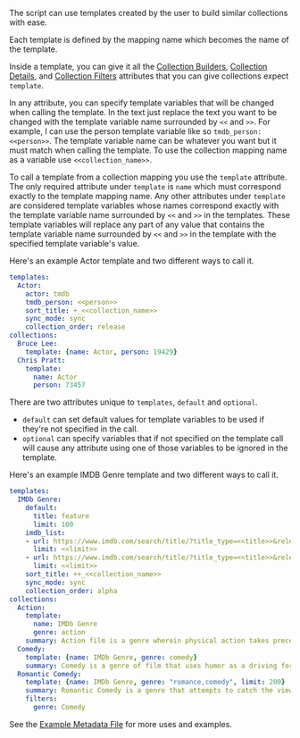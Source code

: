 The script can use templates created by the user to build similar collections with ease.

Each template is defined by the mapping name which becomes the name of the template.

Inside a template, you can give it all the [Collection Builders](https://github.com/meisnate12/Plex-Meta-Manager/wiki/Collection-Builders), [Collection Details](https://github.com/meisnate12/Plex-Meta-Manager/wiki/Collection-Details), and [Collection Filters](https://github.com/meisnate12/Plex-Meta-Manager/wiki/Collection-Filters) attributes that you can give collections expect `template`. 

In any attribute, you can specify template variables that will be changed when calling the template. In the text just replace the text you want to be changed with the template variable name surrounded by `<<` and `>>`. For example, I can use the person template variable like so `tmdb_person: <<person>>`. The template variable name can be whatever you want but it must match when calling the template. To use the collection mapping name as a variable use `<<collection_name>>`.

To call a template from a collection mapping you use the `template` attribute. The only required attribute under `template` is `name` which must correspond exactly to the template mapping name. Any other attributes under `template` are considered template variables whose names correspond exactly with the template variable name surrounded by `<<` and `>>` in the templates. These template variables will replace any part of any value that contains the template variable name surrounded by `<<` and `>>` in the template with the specified template variable's value.

Here's an example Actor template and two different ways to call it.
```yaml
templates:
  Actor:
    actor: tmdb
    tmdb_person: <<person>>
    sort_title: +_<<collection_name>>
    sync_mode: sync
    collection_order: release
collections:
  Bruce Lee:
    template: {name: Actor, person: 19429}
  Chris Pratt:
    template: 
      name: Actor
      person: 73457  
```

There are two attributes unique to `templates`, `default` and `optional`. 
* `default` can set default values for template variables to be used if they're not specified in the call. 
* `optional` can specify variables that if not specified on the template call will cause any attribute using one of those variables to be ignored in the template.

Here's an example IMDB Genre template and two different ways to call it.
```yaml
templates:
  IMDb Genre:
    default:
      title: feature
      limit: 100
    imdb_list:
    - url: https://www.imdb.com/search/title/?title_type=<<title>>&release_date=1990-01-01,&user_rating=5.0,10.0&num_votes=100000,&genres=<<genre>>
      limit: <<limit>>
    - url: https://www.imdb.com/search/title/?title_type=<<title>>&release_date=1990-01-01,&user_rating=5.0,10.0&num_votes=100000,&genres=<<genre>>&sort=user_rating,desc
      limit: <<limit>>
    sort_title: ++_<<collection_name>>
    sync_mode: sync
    collection_order: alpha
collections:
  Action:
    template:
      name: IMDb Genre 
      genre: action
    summary: Action film is a genre wherein physical action takes precedence in the storytelling. The film will often have continuous motion and action including physical stunts, chases, fights, battles, and races. The story usually revolves around a hero that has a goal, but is facing incredible odds to obtain it.
  Comedy:
    template: {name: IMDb Genre, genre: comedy}
    summary: Comedy is a genre of film that uses humor as a driving force. The aim of a comedy film is to illicit laughter from the audience through entertaining stories and characters. Although the comedy film may take on some serious material, most have a happy ending. Comedy film has the tendency to become a hybrid sub-genre because humor can be incorporated into many other genres. Comedies are more likely than other films to fall back on the success and popularity of an individual star.
  Romantic Comedy:
    template: {name: IMDb Genre, genre: "romance,comedy", limit: 200}
    summary: Romantic Comedy is a genre that attempts to catch the viewer’s heart with the combination of love and humor. This sub-genre is light-hearted and usually places the two protagonists in humorus situation. Romantic-Comedy film revolves around a romantic ideal, such as true love. In the end, the ideal triumphs over the situation or obstacle, thus creating a happy ending.
    filters:
      genre: Comedy
```

See the [Example Metadata File](https://github.com/meisnate12/Plex-Meta-Manager/blob/master/config/Movies.yml.template) for more uses and examples.
